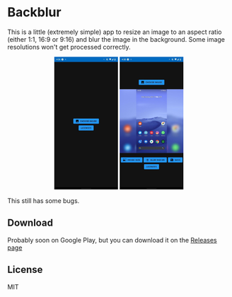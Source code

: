 # Backblur

This is a little (extremely simple) app to resize an image to an aspect ratio (either 1:1, 16:9 or 9:16) and blur the image in the background. Some image resolutions won't get processed correctly.

<p align="center">
<img src="https://raw.githubusercontent.com/idkwhatusernameuse/Backblur/master/art/1.jpg" height="300"/>
<img src="https://raw.githubusercontent.com/idkwhatusernameuse/Backblur/master/art/2.jpg" height="300"/>
</p>

This still has some bugs.

## Download

Probably soon on Google Play, but you can download it on the [Releases page](https://github.com/idkwhatusernameuse/Backblur/releases)

## License

MIT
